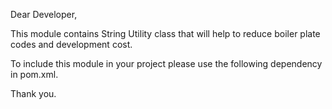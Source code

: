 Dear Developer,

This module contains String Utility class that will help to reduce boiler plate codes and development cost.

To include this module in your project please use the following dependency in pom.xml.

Thank you.